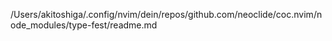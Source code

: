 /Users/akitoshiga/.config/nvim/dein/repos/github.com/neoclide/coc.nvim/node_modules/type-fest/readme.md